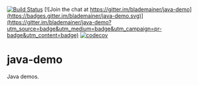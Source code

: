 [![Build Status](https://travis-ci.org/blademainer/java-demo.png)](https://travis-ci.org/blademainer/java-demo)
[![Join the chat at https://gitter.im/blademainer/java-demo](https://badges.gitter.im/blademainer/java-demo.svg)](https://gitter.im/blademainer/java-demo?utm_source=badge&utm_medium=badge&utm_campaign=pr-badge&utm_content=badge)
[![codecov](https://codecov.io/gh/blademainer/java-demo/branch/master/graph/badge.svg)](https://codecov.io/gh/blademainer/java-demo)
# java-demo
Java demos.

